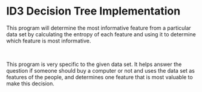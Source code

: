 # ID3 Decision Tree Implementation 

This program will determine the most informative feature from a particular data set by calculating the entropy of each feature
and using it to determine which feature is most informative. 

<br> 

This program is very specific to the given data set. It helps answer the question if someone should buy a computer or not and uses the data set as features of the people, and determines one feature that is most valuable to make this decision.  

